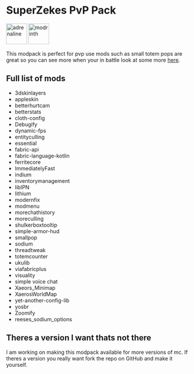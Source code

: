 # SuperZekes PvP Pack
<!-- SVG version -->
<img alt="adrenaline" height="56" src="https://cdn.jsdelivr.net/npm/@intergrav/devins-badges@3/assets/cozy/built-with/adrenaline_vector.svg"><!-- SVG version -->
<img alt="modrinth" height="56" src="https://cdn.jsdelivr.net/npm/@intergrav/devins-badges@3/assets/cozy/available/modrinth_vector.svg">

This modpack is perfect for pvp use mods such as small totem pops are great so you can see more when your in battle look at some more <a href="https://modrinth.com/modpack/superzekes-pvp-pack/gallery">here</a>.

## Full list of mods
- 3dskinlayers
- appleskin
- betterhurtcam
- betterstats
- cloth-config
- Debugify
- dynamic-fps
- entityculling
- essential
- fabric-api
- fabric-language-kotlin
- ferritecore
- ImmediatelyFast
- indium
- inventorymanagement
- libIPN
- lithium
- modernfix
- modmenu
- morechathistory
- moreculling
- shulkerboxtooltip
- simple-armor-hud
- smallpop
- sodium
- threadtweak
- totemcounter
- ukulib
- viafabricplus
- visuality
- simple voice chat
- Xaeors_Minimap
- XaerosWorldMap
- yet-another-config-lib
- yosbr
- Zoomify
- reeses_sodium_options

## Theres a version I want thats not there
I am working on making this modpack available for more versions of mc.
If theres a version you really want fork the repo on GitHub and make it yourself.
